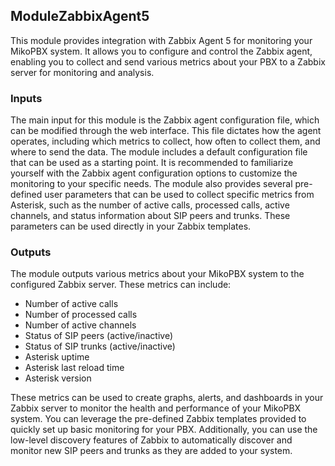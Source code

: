 ## ModuleZabbixAgent5

This module provides integration with Zabbix Agent 5 for monitoring your MikoPBX system. It allows you to configure and control the Zabbix agent, enabling you to collect and send various metrics about your PBX to a Zabbix server for monitoring and analysis.

### Inputs

The main input for this module is the Zabbix agent configuration file, which can be modified through the web interface. This file dictates how the agent operates, including which metrics to collect, how often to collect them, and where to send the data.  The module includes a default configuration file that can be used as a starting point. It is recommended to familiarize yourself with the Zabbix agent configuration options to customize the monitoring to your specific needs.  The module also provides several pre-defined user parameters that can be used to collect specific metrics from Asterisk, such as the number of active calls, processed calls, active channels, and status information about SIP peers and trunks. These parameters can be used directly in your Zabbix templates.

### Outputs

The module outputs various metrics about your MikoPBX system to the configured Zabbix server. These metrics can include: 

* Number of active calls
* Number of processed calls
* Number of active channels
* Status of SIP peers (active/inactive)
* Status of SIP trunks (active/inactive)
* Asterisk uptime
* Asterisk last reload time
* Asterisk version

These metrics can be used to create graphs, alerts, and dashboards in your Zabbix server to monitor the health and performance of your MikoPBX system.  You can leverage the pre-defined Zabbix templates provided to quickly set up basic monitoring for your PBX.  Additionally, you can use the low-level discovery features of Zabbix to automatically discover and monitor new SIP peers and trunks as they are added to your system.
